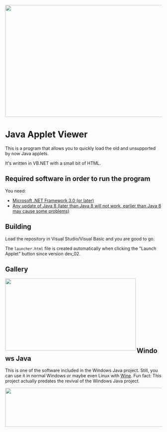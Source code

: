 <p align="center">
  <img width="1280" height="360" src="https://github.com/WindowsJavaEdition/JavaAppletViewer/blob/master/JavaAppletViewer/Resources/normal-white.png?raw=true">
</p>

Java Applet Viewer
======
This is a program that allows you to quickly load the old and unsupported by now Java applets. 

It's written in VB.NET with a small bit of HTML.

Required software in order to run the program
------
You need:
- [Microsoft .NET Framework 3.0 (or later)](https://www.microsoft.com/en-us/download/details.aspx?id=3005 "Download")
- [Any update of Java 8 (later than Java 8 will not work, earlier than Java 8 may cause some problems)](https://www.oracle.com/java/technologies/downloads/#jre8 "Download")

Building
------
Load the repository in Visual Studio/Visual Basic and you are good to go. 

The `launcher.html` file is created automatically when clicking the "Launch Applet" button since version dev_02.

Gallery
------
<img align="left" width="420" height="232" src="https://media.discordapp.net/attachments/1005446407932616756/1006177068565921883/unknown.png">
 
ㅤ
 
ㅤ
 
ㅤ
 
ㅤ
 
ㅤ

ㅤ


Windows Java
------
This is one of the software included in the Windows Java project. Still, you can use it in normal Windows or maybe even Linux with [Wine](https://www.winehq.org "Wine"). Fun fact: This project actually predates the revival of the Windows Java project.


<p align="center">
  <img width="800" height="125" src="https://media.discordapp.net/attachments/829693308972171284/829710872918229062/variation2.png">
</p>
